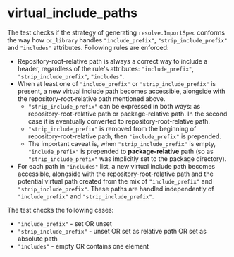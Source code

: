 # virtual_include_paths

The test checks if the strategy of generating `resolve.ImportSpec` conforms the way how `cc_library` handles
`"include_prefix"`, `"strip_include_prefix"` and `"includes"` attributes. Following rules are enforced:

- Repository-root-relative path is always a correct way to include a header, regardless of the rule's attributes:
  `"include_prefix"`, `"strip_include_prefix"`, `"includes"`.
- When at least one of `"include_prefix"` or `"strip_include_prefix"` is present, a new virtual include path becomes
  accessible, alongside with the repository-root-relative path mentioned above.
    - `"strip_include_prefix"` can be expressed in both ways: as repository-root-relative path or package-relative path.
      In the second case it is eventually converted to repository-root-relative path.
    - `"strip_include_prefix"` is removed from the beginning of repository-root-relative path, then `"include_prefix"`
      is prepended.
    - The important caveat is, when `"strip_include_prefix"` is empty, `"include_prefix"` is prepended to
      **package-relative** path (so as `"strip_include_prefix"` was implicitly set to the package directory).
- For each path in `"includes"` list, a new virtual include path becomes accessible, alongside with the
  repository-root-relative path and the potential virtual path created from the mix of `"include_prefix"` and
  `"strip_include_prefix"`. These paths are handled independently of `"include_prefix"` and `"strip_include_prefix"`.


The test checks the following cases:

- `"include_prefix"` - set OR unset
- `"strip_include_prefix"` - unset OR set as relative path OR set as absolute path
- `"includes"` - empty OR contains one element
